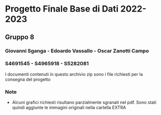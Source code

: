 
# Progetto Finale Base di Dati 2022-2023 
## Gruppo 8
### Giovanni Sganga - Edoardo Vassallo - Oscar Zanotti Campo
### S4691545 - S4965918 - S5282081

I documenti contenuti in questo archivio zip sono i file richiesti per la consegna del progetto

### Note
+ Alcuni grafici richiesti risultano parzialmente sgranati nel pdf. Sono stati quindi aggiunte le immagini originali nella cartella EXTRA
